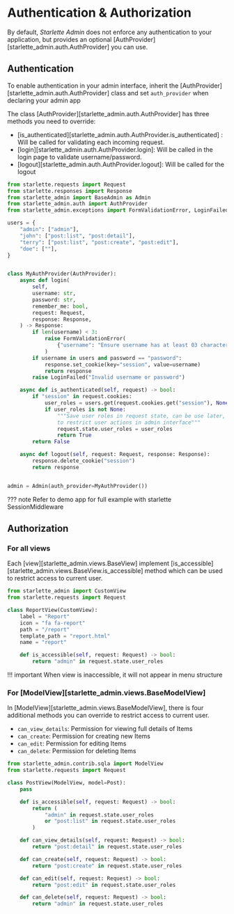 # Authentication & Authorization

By default, *Starlette Admin* does not enforce any authentication to your application, but provides an
optional [AuthProvider][starlette_admin.auth.AuthProvider] you can use.

## Authentication

To enable authentication in your admin interface, inherit the [AuthProvider][starlette_admin.auth.AuthProvider] class
and set `auth_provider` when declaring your admin app

The class [AuthProvider][starlette_admin.auth.AuthProvider] has three methods you need to override:

* [is_authenticated][starlette_admin.auth.AuthProvider.is_authenticated] : Will be called for validating each incoming
  request.
* [login][starlette_admin.auth.AuthProvider.login]: Will be called in the login page to validate username/password.
* [logout][starlette_admin.auth.AuthProvider.logout]: Will be called for the logout

```python
from starlette.requests import Request
from starlette.responses import Response
from starlette_admin import BaseAdmin as Admin
from starlette_admin.auth import AuthProvider
from starlette_admin.exceptions import FormValidationError, LoginFailed

users = {
    "admin": ["admin"],
    "john": ["post:list", "post:detail"],
    "terry": ["post:list", "post:create", "post:edit"],
    "doe": [""],
}


class MyAuthProvider(AuthProvider):
    async def login(
        self,
        username: str,
        password: str,
        remember_me: bool,
        request: Request,
        response: Response,
    ) -> Response:
        if len(username) < 3:
            raise FormValidationError(
                {"username": "Ensure username has at least 03 characters"}
            )
        if username in users and password == "password":
            response.set_cookie(key="session", value=username)
            return response
        raise LoginFailed("Invalid username or password")

    async def is_authenticated(self, request) -> bool:
        if "session" in request.cookies:
            user_roles = users.get(request.cookies.get("session"), None)
            if user_roles is not None:
                """Save user roles in request state, can be use later,
                to restrict user actions in admin interface"""
                request.state.user_roles = user_roles
                return True
        return False

    async def logout(self, request: Request, response: Response):
        response.delete_cookie("session")
        return response


admin = Admin(auth_provider=MyAuthProvider())

```

??? note
    Refer to demo app for full example with starlette SessionMiddleware

## Authorization

### For all views

Each [view][starlette_admin.views.BaseView] implement [is_accessible][starlette_admin.views.BaseView.is_accessible] method which can be used to restrict access
to current user.

```python
from starlette_admin import CustomView
from starlette.requests import Request

class ReportView(CustomView):
    label = "Report"
    icon = "fa fa-report"
    path = "/report"
    template_path = "report.html"
    name = "report"

    def is_accessible(self, request: Request) -> bool:
        return "admin" in request.state.user_roles
```
!!! important
    When view is inaccessible, it will not appear in menu structure

### For [ModelView][starlette_admin.views.BaseModelView]
In [ModelView][starlette_admin.views.BaseModelView], there is four additional methods you can override
to restrict access to current user.

* `can_view_details`: Permission for viewing full details of Items
* `can_create`: Permission for creating new Items
* `can_edit`: Permission for editing Items
* `can_delete`: Permission for deleting Items

```python
from starlette_admin.contrib.sqla import ModelView
from starlette.requests import Request

class PostView(ModelView, model=Post):
    pass

    def is_accessible(self, request: Request) -> bool:
        return (
            "admin" in request.state.user_roles
            or "post:list" in request.state.user_roles
        )

    def can_view_details(self, request: Request) -> bool:
        return "post:detail" in request.state.user_roles

    def can_create(self, request: Request) -> bool:
        return "post:create" in request.state.user_roles

    def can_edit(self, request: Request) -> bool:
        return "post:edit" in request.state.user_roles

    def can_delete(self, request: Request) -> bool:
        return "admin" in request.state.user_roles
```

